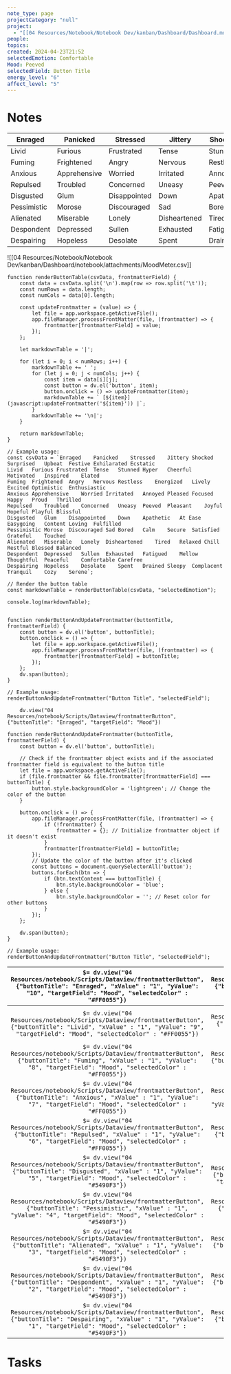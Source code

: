 ```yaml
---
note_type: page
projectCategory: "null"
project:
  - "[[04 Resources/Notebook/Notebook Dev/kanban/Dashboard/Dashboard.md|Dashboard]]"
people: 
topics: 
created: 2024-04-23T21:52
selectedEmotion: Comfortable
Mood: Peeved
selectedField: Button Title
energy_level: "6"
affect_level: "5"
---
```

# Notes

| Enraged     | Panicked     | Stressed     | Jittery      | Shocked   | Surprised | Upbeat     | Festive   | Exhilarated | Ecstatic     |
|-------------|--------------|--------------|--------------|-----------|-----------|------------|-----------|-------------|--------------|
| Livid       | Furious      | Frustrated   | Tense        | Stunned   | Hyper     | Cheerful   | Motivated | Inspired    | Elated       |
| Fuming      | Frightened   | Angry        | Nervous      | Restless  | Energized | Lively     | Excited   | Optimistic  | Enthusiastic |
| Anxious     | Apprehensive | Worried      | Irritated    | Annoyed   | Pleased   | Focused    | Happy     | Proud       | Thrilled     |
| Repulsed    | Troubled     | Concerned    | Uneasy       | Peeved    | Pleasant  | Joyful     | Hopeful   | Playful     | Blissful     |
| Disgusted   | Glum         | Disappointed | Down         | Apathetic | At Ease   | Easygoing  | Content   | Loving      | Fulfilled    |
| Pessimistic | Morose       | Discouraged  | Sad          | Bored     | Calm      | Secure     | Satisfied | Grateful    | Touched      |
| Alienated   | Miserable    | Lonely       | Disheartened | Tired     | Relaxed   | Chill      | Restful   | Blessed     | Balanced     |
| Despondent  | Depressed    | Sullen       | Exhausted    | Fatigued  | Mellow    | Thoughtful | Peaceful  | Comfortable | Carefree     |
| Despairing  | Hopeless     | Desolate     | Spent        | Drained   | Sleepy    | Complacent | Tranquil  | Cozy        | Serene       |

![[04 Resources/Notebook/Notebook Dev/kanban/Dashboard/notebook/attachments/MoodMeter.csv]]

``` dataviewjs
function renderButtonTable(csvData, frontmatterField) {
    const data = csvData.split('\n').map(row => row.split('\t'));
    const numRows = data.length;
    const numCols = data[0].length;

    const updateFrontmatter = (value) => {
        let file = app.workspace.getActiveFile();
        app.fileManager.processFrontMatter(file, (frontmatter) => {
            frontmatter[frontmatterField] = value;
        });
    };

    let markdownTable = '|';

    for (let i = 0; i < numRows; i++) {
        markdownTable += ' ';
        for (let j = 0; j < numCols; j++) {
            const item = data[i][j];
            const button = dv.el('button', item);
            button.onclick = () => updateFrontmatter(item);
            markdownTable += ` [${item}](javascript:updateFrontmatter('${item}')) |`;
        }
        markdownTable += '\n|';
    }

    return markdownTable;
}

// Example usage:
const csvData = `Enraged	Panicked	Stressed	Jittery	Shocked	Surprised	Upbeat	Festive	Exhilarated	Ecstatic
Livid	Furious	Frustrated	Tense	Stunned	Hyper	Cheerful	Motivated	Inspired	Elated
Fuming	Frightened	Angry	Nervous	Restless	Energized	Lively	Excited	Optimistic	Enthusiastic
Anxious	Apprehensive	Worried	Irritated	Annoyed	Pleased	Focused	Happy	Proud	Thrilled
Repulsed	Troubled	Concerned	Uneasy	Peeved	Pleasant	Joyful	Hopeful	Playful	Blissful
Disgusted	Glum	Disappointed	Down	Apathetic	At Ease	Easygoing	Content	Loving	Fulfilled
Pessimistic	Morose	Discouraged	Sad	Bored	Calm	Secure	Satisfied	Grateful	Touched
Alienated	Miserable	Lonely	Disheartened	Tired	Relaxed	Chill	Restful	Blessed	Balanced
Despondent	Depressed	Sullen	Exhausted	Fatigued	Mellow	Thoughtful	Peaceful	Comfortable	Carefree
Despairing	Hopeless	Desolate	Spent	Drained	Sleepy	Complacent	Tranquil	Cozy	Serene`;

// Render the button table
const markdownTable = renderButtonTable(csvData, "selectedEmotion");

console.log(markdownTable);


```

``` dataviewjs
function renderButtonAndUpdateFrontmatter(buttonTitle, frontmatterField) {
    const button = dv.el('button', buttonTitle);
    button.onclick = () => {
        let file = app.workspace.getActiveFile();
        app.fileManager.processFrontMatter(file, (frontmatter) => {
            frontmatter[frontmatterField] = buttonTitle;
        });
    };
    dv.span(button);
}

// Example usage:
renderButtonAndUpdateFrontmatter("Button Title", "selectedField");

```

```dataviewjs
    dv.view("04 Resources/notebook/Scripts/Dataview/frontmatterButton", {"buttonTitle": "Enraged", "targetField": "Mood"})
```

``` dataviewjs
function renderButtonAndUpdateFrontmatter(buttonTitle, frontmatterField) {
    const button = dv.el('button', buttonTitle);
    
    // Check if the frontmatter object exists and if the associated frontmatter field is equivalent to the button title
    let file = app.workspace.getActiveFile();
    if (file.frontmatter && file.frontmatter[frontmatterField] === buttonTitle) {
        button.style.backgroundColor = 'lightgreen'; // Change the color of the button
    }

    button.onclick = () => {
        app.fileManager.processFrontMatter(file, (frontmatter) => {
            if (!frontmatter) {
                frontmatter = {}; // Initialize frontmatter object if it doesn't exist
            }
            frontmatter[frontmatterField] = buttonTitle;
        });
        // Update the color of the button after it's clicked
        const buttons = document.querySelectorAll('button');
        buttons.forEach(btn => {
            if (btn.textContent === buttonTitle) {
                btn.style.backgroundColor = 'blue';
            } else {
                btn.style.backgroundColor = ''; // Reset color for other buttons
            }
        });
    };

    dv.span(button);
}

// Example usage:
renderButtonAndUpdateFrontmatter("Button Title", "selectedField");

```




|  `$= dv.view("04 Resources/notebook/Scripts/Dataview/frontmatterButton", {"buttonTitle": "Enraged", "xValue" : "1", "yValue": "10", "targetField": "Mood", "selectedColor" : "#FF0055"})`   |  `$= dv.view("04 Resources/notebook/Scripts/Dataview/frontmatterButton", {"buttonTitle": "Panicked", "xValue" : "2", "yValue": "10", "targetField": "Mood", "selectedColor" : "#FF0055"})`   |  `$= dv.view("04 Resources/notebook/Scripts/Dataview/frontmatterButton", {"buttonTitle": "Stressed", "xValue" : "3", "yValue": "10", "targetField": "Mood", "selectedColor" : "#FF0055"})`   |   `$= dv.view("04 Resources/notebook/Scripts/Dataview/frontmatterButton", {"buttonTitle": "Jittery", "xValue" : "4", "yValue": "10", "targetField": "Mood", "selectedColor" : "#FF0055"})`   | `$= dv.view("04 Resources/notebook/Scripts/Dataview/frontmatterButton", {"buttonTitle": "Shocked", "xValue" : "5", "yValue": "10", "targetField": "Mood", "selectedColor" : "#FF0055"})`  | `$= dv.view("04 Resources/notebook/Scripts/Dataview/frontmatterButton", {"buttonTitle": "Surprised", "xValue" : "6", "yValue": "10", "targetField": "Mood", "selectedColor" : "#C0911B"})` |  `$= dv.view("04 Resources/notebook/Scripts/Dataview/frontmatterButton", {"buttonTitle": "Upbeat", "xValue" : "7", "yValue": "10", "targetField": "Mood", "selectedColor" : "#C0911B"})`   | `$= dv.view("04 Resources/notebook/Scripts/Dataview/frontmatterButton", {"buttonTitle": "Festive", "xValue" : "8", "yValue": "10", "targetField": "Mood", "selectedColor" : "#C0911B"})`  | `$= dv.view("04 Resources/notebook/Scripts/Dataview/frontmatterButton", {"buttonTitle": "Exhilarated", "xValue" : "9", "yValue": "10", "targetField": "Mood", "selectedColor" : "#C0911B"})` |  `$= dv.view("04 Resources/notebook/Scripts/Dataview/frontmatterButton", {"buttonTitle": "Ecstatic", "xValue" : "10", "yValue": "10", "targetField": "Mood", "selectedColor" : "#C0911B"})`   |
| :-----------------------------------------------------------------------------------------------------------------------------------------------------------------------------------------: | :------------------------------------------------------------------------------------------------------------------------------------------------------------------------------------------: | :------------------------------------------------------------------------------------------------------------------------------------------------------------------------------------------: | :------------------------------------------------------------------------------------------------------------------------------------------------------------------------------------------: | :---------------------------------------------------------------------------------------------------------------------------------------------------------------------------------------: | :----------------------------------------------------------------------------------------------------------------------------------------------------------------------------------------: | :----------------------------------------------------------------------------------------------------------------------------------------------------------------------------------------: | :---------------------------------------------------------------------------------------------------------------------------------------------------------------------------------------: | :------------------------------------------------------------------------------------------------------------------------------------------------------------------------------------------: | :-------------------------------------------------------------------------------------------------------------------------------------------------------------------------------------------: |
|    `$= dv.view("04 Resources/notebook/Scripts/Dataview/frontmatterButton", {"buttonTitle": "Livid", "xValue" : "1", "yValue": "9", "targetField": "Mood", "selectedColor" : "#FF0055"})`    |   `$= dv.view("04 Resources/notebook/Scripts/Dataview/frontmatterButton", {"buttonTitle": "Furious", "xValue" : "2", "yValue": "9", "targetField": "Mood", "selectedColor" : "#FF0055"})`    |  `$= dv.view("04 Resources/notebook/Scripts/Dataview/frontmatterButton", {"buttonTitle": "Frustrated", "xValue" : "3", "yValue": "9", "targetField": "Mood", "selectedColor" : "#FF0055"})`  |    `$= dv.view("04 Resources/notebook/Scripts/Dataview/frontmatterButton", {"buttonTitle": "Tense", "xValue" : "4", "yValue": "9", "targetField": "Mood", "selectedColor" : "#FF0055"})`     |  `$= dv.view("04 Resources/notebook/Scripts/Dataview/frontmatterButton", {"buttonTitle": "Stunned", "xValue" : "5", "yValue": "9", "targetField": "Mood", "selectedColor" : "#FF0055"})`  |   `$= dv.view("04 Resources/notebook/Scripts/Dataview/frontmatterButton", {"buttonTitle": "Hyper", "xValue" : "6", "yValue": "9", "targetField": "Mood", "selectedColor" : "#C0911B"})`    |  `$= dv.view("04 Resources/notebook/Scripts/Dataview/frontmatterButton", {"buttonTitle": "Cheerful", "xValue" : "7", "yValue": "9", "targetField": "Mood", "selectedColor" : "#C0911B"})`  | `$= dv.view("04 Resources/notebook/Scripts/Dataview/frontmatterButton", {"buttonTitle": "Motivated", "xValue" : "8", "yValue": "9", "targetField": "Mood", "selectedColor" : "#C0911B"})` |  `$= dv.view("04 Resources/notebook/Scripts/Dataview/frontmatterButton", {"buttonTitle": "Inspired", "xValue" : "9", "yValue": "10", "targetField": "Mood", "selectedColor" : "#C0911B"})`   |    `$= dv.view("04 Resources/notebook/Scripts/Dataview/frontmatterButton", {"buttonTitle": "Elated", "xValue" : "10", "yValue": "9", "targetField": "Mood", "selectedColor" : "#C0911B"})`    |
|   `$= dv.view("04 Resources/notebook/Scripts/Dataview/frontmatterButton", {"buttonTitle": "Fuming", "xValue" : "1", "yValue": "8", "targetField": "Mood", "selectedColor" : "#FF0055"})`    |  `$= dv.view("04 Resources/notebook/Scripts/Dataview/frontmatterButton", {"buttonTitle": "Frightened", "xValue" : "2", "yValue": "8", "targetField": "Mood", "selectedColor" : "#FF0055"})`  |    `$= dv.view("04 Resources/notebook/Scripts/Dataview/frontmatterButton", {"buttonTitle": "Angry", "xValue" : "3", "yValue": "8", "targetField": "Mood", "selectedColor" : "#FF0055"})`     |   `$= dv.view("04 Resources/notebook/Scripts/Dataview/frontmatterButton", {"buttonTitle": "Nervous", "xValue" : "4", "yValue": "8", "targetField": "Mood", "selectedColor" : "#FF0055"})`    | `$= dv.view("04 Resources/notebook/Scripts/Dataview/frontmatterButton", {"buttonTitle": "Restless", "xValue" : "5", "yValue": "8", "targetField": "Mood", "selectedColor" : "#FF0055"})`  | `$= dv.view("04 Resources/notebook/Scripts/Dataview/frontmatterButton", {"buttonTitle": "Energized", "xValue" : "6", "yValue": "8", "targetField": "Mood", "selectedColor" : "#C0911B"})`  |   `$= dv.view("04 Resources/notebook/Scripts/Dataview/frontmatterButton", {"buttonTitle": "Lively", "xValue" : "7", "yValue": "8", "targetField": "Mood", "selectedColor" : "#C0911B"})`   |  `$= dv.view("04 Resources/notebook/Scripts/Dataview/frontmatterButton", {"buttonTitle": "Excited", "xValue" : "8", "yValue": "8", "targetField": "Mood", "selectedColor" : "#C0911B"})`  |  `$= dv.view("04 Resources/notebook/Scripts/Dataview/frontmatterButton", {"buttonTitle": "Optimistic", "xValue" : "9", "yValue": "8", "targetField": "Mood", "selectedColor" : "#C0911B"})`  | `$= dv.view("04 Resources/notebook/Scripts/Dataview/frontmatterButton", {"buttonTitle": "Enthusiastic", "xValue" : "10", "yValue": "8", "targetField": "Mood", "selectedColor" : "#C0911B"})` |
|   `$= dv.view("04 Resources/notebook/Scripts/Dataview/frontmatterButton", {"buttonTitle": "Anxious", "xValue" : "1", "yValue": "7", "targetField": "Mood", "selectedColor" : "#FF0055"})`   | `$= dv.view("04 Resources/notebook/Scripts/Dataview/frontmatterButton", {"buttonTitle": "Apprehensive", "xValue" : "2", "yValue": "7", "targetField": "Mood", "selectedColor" : "#FF0055"})` |   `$= dv.view("04 Resources/notebook/Scripts/Dataview/frontmatterButton", {"buttonTitle": "Worried", "xValue" : "3", "yValue": "7", "targetField": "Mood", "selectedColor" : "#FF0055"})`    |  `$= dv.view("04 Resources/notebook/Scripts/Dataview/frontmatterButton", {"buttonTitle": "Irritated", "xValue" : "4", "yValue": "7", "targetField": "Mood", "selectedColor" : "#FF0055"})`   |  `$= dv.view("04 Resources/notebook/Scripts/Dataview/frontmatterButton", {"buttonTitle": "Annoyed", "xValue" : "5", "yValue": "7", "targetField": "Mood", "selectedColor" : "#FF0055"})`  |  `$= dv.view("04 Resources/notebook/Scripts/Dataview/frontmatterButton", {"buttonTitle": "Pleased", "xValue" : "6", "yValue": "7", "targetField": "Mood", "selectedColor" : "#C0911B"})`   |  `$= dv.view("04 Resources/notebook/Scripts/Dataview/frontmatterButton", {"buttonTitle": "Focused", "xValue" : "7", "yValue": "7", "targetField": "Mood", "selectedColor" : "#C0911B"})`   |   `$= dv.view("04 Resources/notebook/Scripts/Dataview/frontmatterButton", {"buttonTitle": "Happy", "xValue" : "8", "yValue": "7", "targetField": "Mood", "selectedColor" : "#C0911B"})`   |    `$= dv.view("04 Resources/notebook/Scripts/Dataview/frontmatterButton", {"buttonTitle": "Proud", "xValue" : "9", "yValue": "7", "targetField": "Mood", "selectedColor" : "#C0911B"})`     |   `$= dv.view("04 Resources/notebook/Scripts/Dataview/frontmatterButton", {"buttonTitle": "Thrilled", "xValue" : "10", "yValue": "7", "targetField": "Mood", "selectedColor" : "#C0911B"})`   |
|  `$= dv.view("04 Resources/notebook/Scripts/Dataview/frontmatterButton", {"buttonTitle": "Repulsed", "xValue" : "1", "yValue": "6", "targetField": "Mood", "selectedColor" : "#FF0055"})`   |   `$= dv.view("04 Resources/notebook/Scripts/Dataview/frontmatterButton", {"buttonTitle": "Troubled", "xValue" : "2", "yValue": "6", "targetField": "Mood", "selectedColor" : "#FF0055"})`   |   `$= dv.view("04 Resources/notebook/Scripts/Dataview/frontmatterButton", {"buttonTitle": "Concered", "xValue" : "3", "yValue": "6", "targetField": "Mood", "selectedColor" : "#FF0055"})`   |    `$= dv.view("04 Resources/notebook/Scripts/Dataview/frontmatterButton", {"buttonTitle": "Uneasy", "xValue" : "4", "yValue": "6", "targetField": "Mood", "selectedColor" : "#FF0055"})`    |  `$= dv.view("04 Resources/notebook/Scripts/Dataview/frontmatterButton", {"buttonTitle": "Peeved", "xValue" : "5", "yValue": "6", "targetField": "Mood", "selectedColor" : "#FF0055"})`   |  `$= dv.view("04 Resources/notebook/Scripts/Dataview/frontmatterButton", {"buttonTitle": "Pleasant", "xValue" : "6", "yValue": "6", "targetField": "Mood", "selectedColor" : "#C0911B"})`  |   `$= dv.view("04 Resources/notebook/Scripts/Dataview/frontmatterButton", {"buttonTitle": "Joyful", "xValue" : "7", "yValue": "6", "targetField": "Mood", "selectedColor" : "#C0911B"})`   |  `$= dv.view("04 Resources/notebook/Scripts/Dataview/frontmatterButton", {"buttonTitle": "Hopeful", "xValue" : "8", "yValue": "6", "targetField": "Mood", "selectedColor" : "#C0911B"})`  |   `$= dv.view("04 Resources/notebook/Scripts/Dataview/frontmatterButton", {"buttonTitle": "Playful", "xValue" : "9", "yValue": "6", "targetField": "Mood", "selectedColor" : "#C0911B"})`    |   `$= dv.view("04 Resources/notebook/Scripts/Dataview/frontmatterButton", {"buttonTitle": "Blissful", "xValue" : "10", "yValue": "6", "targetField": "Mood", "selectedColor" : "#C0911B"})`   |
|  `$= dv.view("04 Resources/notebook/Scripts/Dataview/frontmatterButton", {"buttonTitle": "Disgusted", "xValue" : "1", "yValue": "5", "targetField": "Mood", "selectedColor" : "#5490F3"})`  |     `$= dv.view("04 Resources/notebook/Scripts/Dataview/frontmatterButton", {"buttonTitle": "Glum", "xValue" : "2", "yValue": "5", "targetField": "Mood", "selectedColor" : "#5490F3"})`     | `$= dv.view("04 Resources/notebook/Scripts/Dataview/frontmatterButton", {"buttonTitle": "Disappointed", "xValue" : "3", "yValue": "5", "targetField": "Mood", "selectedColor" : "#5490F3"})` |     `$= dv.view("04 Resources/notebook/Scripts/Dataview/frontmatterButton", {"buttonTitle": "Down", "xValue" : "4", "yValue": "5", "targetField": "Mood", "selectedColor" : "#5490F3"})`     | `$= dv.view("04 Resources/notebook/Scripts/Dataview/frontmatterButton", {"buttonTitle": "Apathetic", "xValue" : "5", "yValue": "5", "targetField": "Mood", "selectedColor" : "#5490F3"})` |  `$= dv.view("04 Resources/notebook/Scripts/Dataview/frontmatterButton", {"buttonTitle": "At Ease", "xValue" : "6", "yValue": "5", "targetField": "Mood", "selectedColor" : "#487C2F"})`   | `$= dv.view("04 Resources/notebook/Scripts/Dataview/frontmatterButton", {"buttonTitle": "Easygoing", "xValue" : "7", "yValue": "5", "targetField": "Mood", "selectedColor" : "#487C2F"})`  |  `$= dv.view("04 Resources/notebook/Scripts/Dataview/frontmatterButton", {"buttonTitle": "Content", "xValue" : "8", "yValue": "5", "targetField": "Mood", "selectedColor" : "#487C2F"})`  |    `$= dv.view("04 Resources/notebook/Scripts/Dataview/frontmatterButton", {"buttonTitle": "Loving", "xValue" : "9", "yValue": "5", "targetField": "Mood", "selectedColor" : "#487C2F"})`    |  `$= dv.view("04 Resources/notebook/Scripts/Dataview/frontmatterButton", {"buttonTitle": "Fulfilled", "xValue" : "10", "yValue": "5", "targetField": "Mood", "selectedColor" : "#487C2F"})`   |
| `$= dv.view("04 Resources/notebook/Scripts/Dataview/frontmatterButton", {"buttonTitle": "Pessimistic", "xValue" : "1", "yValue": "4", "targetField": "Mood", "selectedColor" : "#5490F3"})` |    `$= dv.view("04 Resources/notebook/Scripts/Dataview/frontmatterButton", {"buttonTitle": "Morose", "xValue" : "2", "yValue": "4", "targetField": "Mood", "selectedColor" : "#5490F3"})`    | `$= dv.view("04 Resources/notebook/Scripts/Dataview/frontmatterButton", {"buttonTitle": "Discouraged", "xValue" : "3", "yValue": "4", "targetField": "Mood", "selectedColor" : "#5490F3"})`  |     `$= dv.view("04 Resources/notebook/Scripts/Dataview/frontmatterButton", {"buttonTitle": "Sad", "xValue" : "4", "yValue": "4", "targetField": "Mood", "selectedColor" : "#5490F3"})`      |   `$= dv.view("04 Resources/notebook/Scripts/Dataview/frontmatterButton", {"buttonTitle": "Bored", "xValue" : "5", "yValue": "4", "targetField": "Mood", "selectedColor" : "#5490F3"})`   |    `$= dv.view("04 Resources/notebook/Scripts/Dataview/frontmatterButton", {"buttonTitle": "Calm", "xValue" : "6", "yValue": "4", "targetField": "Mood", "selectedColor" : "#487C2F"})`    |   `$= dv.view("04 Resources/notebook/Scripts/Dataview/frontmatterButton", {"buttonTitle": "Secure", "xValue" : "7", "yValue": "4", "targetField": "Mood", "selectedColor" : "#487C2F"})`   | `$= dv.view("04 Resources/notebook/Scripts/Dataview/frontmatterButton", {"buttonTitle": "Satisfied", "xValue" : "8", "yValue": "4", "targetField": "Mood", "selectedColor" : "#487C2F"})` |   `$= dv.view("04 Resources/notebook/Scripts/Dataview/frontmatterButton", {"buttonTitle": "Grateful", "xValue" : "9", "yValue": "4", "targetField": "Mood", "selectedColor" : "#487C2F"})`   |   `$= dv.view("04 Resources/notebook/Scripts/Dataview/frontmatterButton", {"buttonTitle": "Touched", "xValue" : "10", "yValue": "4", "targetField": "Mood", "selectedColor" : "#487C2F"})`    |
|  `$= dv.view("04 Resources/notebook/Scripts/Dataview/frontmatterButton", {"buttonTitle": "Alienated", "xValue" : "1", "yValue": "3", "targetField": "Mood", "selectedColor" : "#5490F3"})`  |  `$= dv.view("04 Resources/notebook/Scripts/Dataview/frontmatterButton", {"buttonTitle": "Miserable", "xValue" : "2", "yValue": "3", "targetField": "Mood", "selectedColor" : "#5490F3"})`   |    `$= dv.view("04 Resources/notebook/Scripts/Dataview/frontmatterButton", {"buttonTitle": "Loney", "xValue" : "3", "yValue": "3", "targetField": "Mood", "selectedColor" : "#5490F3"})`     | `$= dv.view("04 Resources/notebook/Scripts/Dataview/frontmatterButton", {"buttonTitle": "Disheartened", "xValue" : "4", "yValue": "3", "targetField": "Mood", "selectedColor" : "#5490F3"})` |   `$= dv.view("04 Resources/notebook/Scripts/Dataview/frontmatterButton", {"buttonTitle": "Tired", "xValue" : "5", "yValue": "3", "targetField": "Mood", "selectedColor" : "#5490F3"})`   |  `$= dv.view("04 Resources/notebook/Scripts/Dataview/frontmatterButton", {"buttonTitle": "Relaxed", "xValue" : "6", "yValue": "3", "targetField": "Mood", "selectedColor" : "#487C2F"})`   |   `$= dv.view("04 Resources/notebook/Scripts/Dataview/frontmatterButton", {"buttonTitle": "Chill", "xValue" : "7", "yValue": "3", "targetField": "Mood", "selectedColor" : "#487C2F"})`    |  `$= dv.view("04 Resources/notebook/Scripts/Dataview/frontmatterButton", {"buttonTitle": "Restful", "xValue" : "8", "yValue": "3", "targetField": "Mood", "selectedColor" : "#487C2F"})`  |   `$= dv.view("04 Resources/notebook/Scripts/Dataview/frontmatterButton", {"buttonTitle": "Blessed", "xValue" : "9", "yValue": "3", "targetField": "Mood", "selectedColor" : "#487C2F"})`    |   `$= dv.view("04 Resources/notebook/Scripts/Dataview/frontmatterButton", {"buttonTitle": "Balanced", "xValue" : "10", "yValue": "3", "targetField": "Mood", "selectedColor" : "#487C2F"})`   |
| `$= dv.view("04 Resources/notebook/Scripts/Dataview/frontmatterButton", {"buttonTitle": "Despondent", "xValue" : "1", "yValue": "2", "targetField": "Mood", "selectedColor" : "#5490F3"})`  |  `$= dv.view("04 Resources/notebook/Scripts/Dataview/frontmatterButton", {"buttonTitle": "Depressed", "xValue" : "2", "yValue": "2", "targetField": "Mood", "selectedColor" : "#5490F3"})`   |    `$= dv.view("04 Resources/notebook/Scripts/Dataview/frontmatterButton", {"buttonTitle": "Sullen", "xValue" : "3", "yValue": "2", "targetField": "Mood", "selectedColor" : "#5490F3"})`    |  `$= dv.view("04 Resources/notebook/Scripts/Dataview/frontmatterButton", {"buttonTitle": "Exhausted", "xValue" : "4", "yValue": "2", "targetField": "Mood", "selectedColor" : "#5490F3"})`   | `$= dv.view("04 Resources/notebook/Scripts/Dataview/frontmatterButton", {"buttonTitle": "Fatigued", "xValue" : "5", "yValue": "2", "targetField": "Mood", "selectedColor" : "#5490F3"})`  |   `$= dv.view("04 Resources/notebook/Scripts/Dataview/frontmatterButton", {"buttonTitle": "Mellow", "xValue" : "6", "yValue": "2", "targetField": "Mood", "selectedColor" : "#487C2F"})`   | `$= dv.view("04 Resources/notebook/Scripts/Dataview/frontmatterButton", {"buttonTitle": "Thoughtful", "xValue" : "7", "yValue": "2", "targetField": "Mood", "selectedColor" : "#487C2F"})` | `$= dv.view("04 Resources/notebook/Scripts/Dataview/frontmatterButton", {"buttonTitle": "Peaceful", "xValue" : "8", "yValue": "2", "targetField": "Mood", "selectedColor" : "#487C2F"})`  | `$= dv.view("04 Resources/notebook/Scripts/Dataview/frontmatterButton", {"buttonTitle": "Comfortable", "xValue" : "9", "yValue": "2", "targetField": "Mood", "selectedColor" : "#487C2F"})`  |   `$= dv.view("04 Resources/notebook/Scripts/Dataview/frontmatterButton", {"buttonTitle": "Carefree", "xValue" : "10", "yValue": "2", "targetField": "Mood", "selectedColor" : "#487C2F"})`   |
| `$= dv.view("04 Resources/notebook/Scripts/Dataview/frontmatterButton", {"buttonTitle": "Despairing", "xValue" : "1", "yValue": "1", "targetField": "Mood", "selectedColor" : "#5490F3"})`  |   `$= dv.view("04 Resources/notebook/Scripts/Dataview/frontmatterButton", {"buttonTitle": "Hopeless", "xValue" : "2", "yValue": "1", "targetField": "Mood", "selectedColor" : "#5490F3"})`   |   `$= dv.view("04 Resources/notebook/Scripts/Dataview/frontmatterButton", {"buttonTitle": "Desolate", "xValue" : "3", "yValue": "1", "targetField": "Mood", "selectedColor" : "#5490F3"})`   |    `$= dv.view("04 Resources/notebook/Scripts/Dataview/frontmatterButton", {"buttonTitle": "Spent", "xValue" : "4", "yValue": "1", "targetField": "Mood", "selectedColor" : "#5490F3"})`     |  `$= dv.view("04 Resources/notebook/Scripts/Dataview/frontmatterButton", {"buttonTitle": "Drained", "xValue" : "5", "yValue": "1", "targetField": "Mood", "selectedColor" : "#5490F3"})`  |   `$= dv.view("04 Resources/notebook/Scripts/Dataview/frontmatterButton", {"buttonTitle": "Sleepy", "xValue" : "6", "yValue": "1", "targetField": "Mood", "selectedColor" : "#487C2F"})`   | `$= dv.view("04 Resources/notebook/Scripts/Dataview/frontmatterButton", {"buttonTitle": "Complacent", "xValue" : "7", "yValue": "1", "targetField": "Mood", "selectedColor" : "#487C2F"})` | `$= dv.view("04 Resources/notebook/Scripts/Dataview/frontmatterButton", {"buttonTitle": "Tranquil", "xValue" : "8", "yValue": "1", "targetField": "Mood", "selectedColor" : "#487C2F"})`  |   `$= dv.view("04 Resources/notebook/Scripts/Dataview/frontmatterButton", {"buttonTitle": "Tranquil", "xValue" : "9", "yValue": "1", "targetField": "Mood", "selectedColor" : "#487C2F"})`   |    `$= dv.view("04 Resources/notebook/Scripts/Dataview/frontmatterButton", {"buttonTitle": "Serene", "xValue" : "10", "yValue": "1", "targetField": "Mood", "selectedColor" : "#487C2F"})`    |


# Tasks